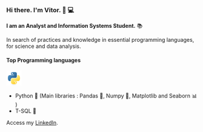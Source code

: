 ### Hi there. I'm Vitor. 👋 💻 

**I am an Analyst and Information Systems Student.** 📚

In search of practices and knowledge in essential programming languages, for science and data analysis.

#### Top Programming languages

<p align="left"><div> <a href="https://www.python.org" target="_blank"> <img src="https://raw.githubusercontent.com/devicons/devicon/master/icons/python/python-original.svg" alt="python" width="40" height="40"/></a> </a> </p> <p align="left">
  
- Python 🐍 (Main libraries : Pandas 🐼, Numpy 🔳, Matplotlib and Seaborn 📊 )
- T-SQL 🎲

Access my [LinkedIn](https://www.linkedin.com/in/vitor-duarte-bem-3b0673166/). 

<!--
**Vvitoor21/Vvitoor21** is a ✨ _special_ ✨ repository because its `README.md` (this file) appears on your GitHub profile.

Here are some ideas to get you started:

- 🔭 I’m currently working on ...
- 🌱 I’m currently learning ...
- 👯 I’m looking to collaborate on ...
- 🤔 I’m looking for help with ...
- 💬 Ask me about ...
- 📫 How to reach me: ...
- 😄 Pronouns: ...
- ⚡ Fun fact: ...
-->
